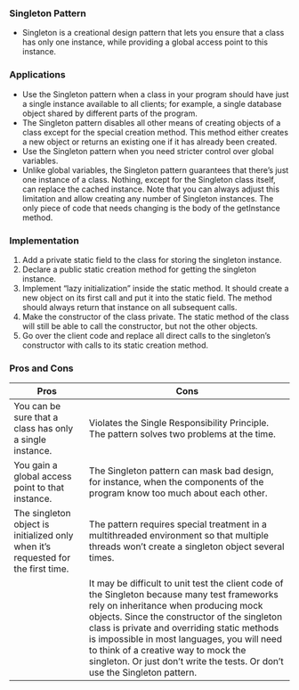 ### Singleton Pattern
* Singleton is a creational design pattern that lets you ensure that a class has only one instance, while providing a global access point to this instance.

### Applications
 * Use the Singleton pattern when a class in your program should have just a single instance available to all clients; for example, a single database object shared by different parts of the program.
 * The Singleton pattern disables all other means of creating objects of a class except for the special creation method. This method either creates a new object or returns an existing one if it has already been created.
 * Use the Singleton pattern when you need stricter control over global variables.
 * Unlike global variables, the Singleton pattern guarantees that there’s just one instance of a class. Nothing, except for the Singleton class itself, can replace the cached instance.
Note that you can always adjust this limitation and allow creating any number of Singleton instances. The only piece of code that needs changing is the body of the getInstance method.

### Implementation
1. Add a private static field to the class for storing the singleton instance.
2. Declare a public static creation method for getting the singleton instance.
3. Implement “lazy initialization” inside the static method. It should create a new object on its first call and put it into the static field. The method should always return that instance on all subsequent calls.
4. Make the constructor of the class private. The static method of the class will still be able to call the constructor, but not the other objects.
5. Go over the client code and replace all direct calls to the singleton’s constructor with calls to its static creation method.

### Pros and Cons
|Pros               |Cons               |
|-------------------|-------------------|
|  You can be sure that a class has only a single instance.|  Violates the Single Responsibility Principle. The pattern solves two problems at the time.|
|  You gain a global access point to that instance.| The Singleton pattern can mask bad design, for instance, when the components of the program know too much about each other.|
| The singleton object is initialized only when it’s requested for the first time.| The pattern requires special treatment in a multithreaded environment so that multiple threads won’t create a singleton object several times.|
| | It may be difficult to unit test the client code of the Singleton because many test frameworks rely on inheritance when producing mock objects. Since the constructor of the singleton class is private and overriding static methods is impossible in most languages, you will need to think of a creative way to mock the singleton. Or just don’t write the tests. Or don’t use the Singleton pattern.|
